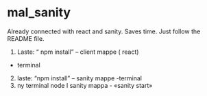 # mal_sanity
Already connected with react and sanity. Saves time. Just follow the README file.

1.	Laste: “ npm install” – client mappe ( react)
- terminal 
2.	laste:  “npm install” – sanity mappe
-terminal
3.	ny terminal node I sanity mappa - «sanity start»
